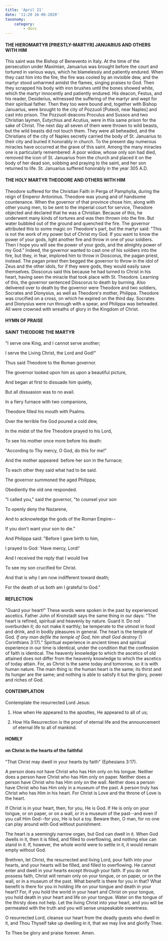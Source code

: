 ```yaml
---
title: 'April 21'
date: '11:20 16-06-2020'
taxonomy:
    category:
        - docs
---
```


#### THE HIEROMARTYR [PRIESTLY-MARTYR] JANUARIUS AND OTHERS WITH HIM

This saint was the Bishop of Benevento in Italy. At the time of the persecution under Maximian, Januarius was brought before the court and tortured in various ways, which he blamelessly and patiently endured. When they cast him into the fire, the fire was cooled by an invisible dew, and the martyr stood unharmed amidst the flames, singing praises to God. Then they scrapped his body with iron brushes until the bones showed white, which the martyr innocently and patiently endured. His deacon, Festus, and his reader, Desiderius, witnessed the suffering of the martyr and wept for their spiritual father. Then they too were bound and, together with Bishop Januarius, were brought to the city of Pozzuoli [Puteoli, near Naples] and cast into prison. The Pozzuoli deacons Proculus and Sussos and two Christian laymen, Eutychius and Acutius, were in this same prison for the sake of Christ. The next day all seven of them were thrown to wild beasts, but the wild beasts did not touch them. They were all beheaded, and the Christians of the city of Naples secretly carried the body of St. Januarius to their city and buried it honorably in church. To the present day numerous miracles have occurred at the grave of this saint. Among the many miracles one is particularly remembered: A poor widow, whose only son had died, removed the icon of St. Januarius from the church and placed it on the body of her dead son, sobbing and praying to the saint, and her son returned to life. St. Januarius suffered honorably in the year 305 A.D.

#### THE HOLY MARTYR THEODORE AND OTHERS WITH HIM

Theodore suffered for the Christian Faith in Perga of Pamphylia, during the reign of Emperor Antoninus. Theodore was young and of handsome countenance. When the governor of that province chose him, along with other young men, to be sent to the imperial court for service, Theodore objected and declared that he was a Christian. Because of this, he underwent many kinds of tortures and was then thrown into the fire. But water bubbled out of the ground and quenched the fire. The governor attributed this to some magic on Theodore's part, but the martyr said: "This is not the work of my power but of Christ my God. If you want to know the power of your gods, light another fire and throw in one of your soldiers. Then I hope you will see the power of your gods, and the almighty power of my God." Indeed, the governor wanted to cast one of his soldiers into the fire, but they, in fear, implored him to throw in Dioscorus, the pagan priest, instead. The pagan priest then begged the governor to throw in the idol of Zeus and the other idols, for if they were gods, they would easily save themselves. Dioscorus said this because he had turned to Christ in his heart, having seen the miracle that took place with St. Theodore. Learning of this, the governor sentenced Dioscorus to death by burning. Also delivered over to death by the governor were Theodore and two soldiers, Socrates and Dionysius, as well as Theodore's mother, Philippa. Theodore was crucified on a cross, on which he expired on the third day. Socrates and Dionysius were run through with a spear, and Philippa was beheaded. All were crowned with wreaths of glory in the Kingdom of Christ.



#### HYMN OF PRAISE

#### SAINT THEODORE THE MARTYR

"I serve one King, and I cannot serve another;

I serve the Living Christ, the Lord and God!"

Thus said Theodore to the Roman governor.

The governor looked upon him as upon a beautiful picture,

And began at first to dissuade him quietly,

But all dissuasion was to no avail.

In a fiery furnace with two companions,

Theodore filled his mouth with Psalms.

Over the terrible fire God poured a cold dew,

In the midst of the fire Theodore prayed to his Lord,

To see his mother once more before his death:

"According to Thy mercy, O God, do this for me!"

And the mother appeared  before her son in the furnace;

To each other they said what had to be said.

The governor summoned the aged Philippa;

Obediently the old one responded.

"I called you," said the governor, "to counsel your son

To openly deny the Nazarene,

And to acknowledge the gods of the Roman Empire--

If you don't want your son to die."

And Philippa said: "Before I gave birth to him,

I prayed to God: 'Have mercy, Lord!'

And I received the reply that I would live

To see my son crucified for Christ.

And that is why I am now indifferent toward death;

For the death of us both am I grateful to God."


#### REFLECTION

"Guard your heart!" These words were spoken in the past by experienced ascetics. Father John of Kronstadt says the same thing in our days: "The heart is refined, spiritual and heavenly by nature. Guard it. Do not overburden it; do not make it earthly; be temperate to the utmost in food and drink, and in bodily pleasures in general. The heart is the temple of God. *If any man defile the temple of God, him shall God destroy* (1 Corinthians 3:17)." Spiritual experience in ancient times and spiritual experience in our time is identical, under the condition that the confession of faith is identical. The heavenly knowledge to which the ascetics of old attained does not differ from the heavenly knowledge to which the ascetics of today attain. For, as Christ is the same today and tomorrow, so it is with human nature. The main thing is: the human heart is the same; its thirst and its hunger are the same; and nothing is able to satisfy it but the glory, power and riches of God.

#### CONTEMPLATION

Contemplate the resurrected Lord Jesus:

1.  How when He appeared to the apostles, He appeared to all of us;

1.  How His Resurrection is the proof of eternal life and the announcement of eternal life to all of mankind.



#### HOMILY

#### on Christ in the hearts of the faithful 


"That Christ may dwell in your hearts by faith" (Ephesians 3:17).

A person does not have Christ who has Him only on his tongue. Neither does a person have Christ who has Him only on paper. Neither does a person have Christ who has Him only on the wall. Neither does a person have Christ who has Him only in a museum of the past. A person truly has Christ who has Him in his heart. For Christ is Love and the throne of Love is the heart.

If Christ is in your heart, then, for you, He is God. If He is only on your tongue, or on paper, or on a wall, or in a museum of the past--and even if you call Him God--for you, He is but a toy. Beware then, O man, for no one can play around with God without punishment.

The heart is a seemingly narrow organ, but God can dwell in it. When God dwells in it, then it is filled, and filled to overflowing, and nothing else can stand in it. If, however, the whole world were to settle in it, it would remain empty without God.

Brethren, let Christ, the resurrected and living Lord, pour faith into your hearts, and your hearts will be filled, and filled to overflowing. He cannot enter and dwell in your hearts except through your faith. If you do not possess faith, Christ will remain only on your tongue, or on paper, or on the wall, or in a museum of the past. What benefit is there for you in that? What benefit is there for you in holding life on your tongue and death in your heart? For, if you hold the world in your heart and Christ on your tongue, you hold death in your heart and life on your tongue. Water on the tongue of the thirsty does not help. Let the living Christ into your heart, and you will be permeated with the truth and you will sense unspeakable sweetness.

O resurrected Lord, cleanse our heart from the deadly guests who dwell in it, and Thou Thyself take up dwelling in it, that we may live and glorify Thee.

To Thee be glory and praise forever. Amen.

  
